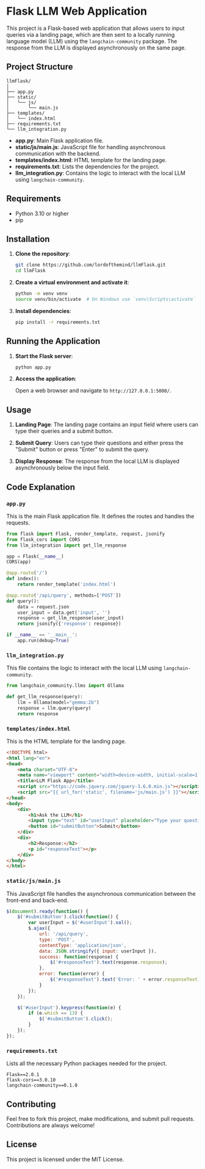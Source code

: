 # Flask LLM Web Application

This project is a Flask-based web application that allows users to input queries via a landing page, which are then sent to a locally running language model (LLM) using the `langchain-community` package. The response from the LLM is displayed asynchronously on the same page.

## Project Structure

```
llmFlask/
│
├── app.py
├── static/
│   └── js/
│       └── main.js
├── templates/
│   └── index.html
├── requirements.txt
└── llm_integration.py
```

- **app.py**: Main Flask application file.
- **static/js/main.js**: JavaScript file for handling asynchronous communication with the backend.
- **templates/index.html**: HTML template for the landing page.
- **requirements.txt**: Lists the dependencies for the project.
- **llm_integration.py**: Contains the logic to interact with the local LLM using `langchain-community`.

## Requirements

- Python 3.10 or higher
- pip

## Installation

1. **Clone the repository**:

   ```bash
   git clone https://github.com/lordofthemind/llmFlask.git
   cd llmFlask
   ```

2. **Create a virtual environment and activate it**:

   ```bash
   python -m venv venv
   source venv/bin/activate  # On Windows use `venv\Scripts\activate`
   ```

3. **Install dependencies**:

   ```bash
   pip install -r requirements.txt
   ```

## Running the Application

1. **Start the Flask server**:

   ```bash
   python app.py
   ```

2. **Access the application**:

   Open a web browser and navigate to `http://127.0.0.1:5000/`.

## Usage

1. **Landing Page**: The landing page contains an input field where users can type their queries and a submit button.

2. **Submit Query**: Users can type their questions and either press the "Submit" button or press "Enter" to submit the query.

3. **Display Response**: The response from the local LLM is displayed asynchronously below the input field.

## Code Explanation

### `app.py`

This is the main Flask application file. It defines the routes and handles the requests.

```python
from flask import Flask, render_template, request, jsonify
from flask_cors import CORS
from llm_integration import get_llm_response

app = Flask(__name__)
CORS(app)

@app.route('/')
def index():
    return render_template('index.html')

@app.route('/api/query', methods=['POST'])
def query():
    data = request.json
    user_input = data.get('input', '')
    response = get_llm_response(user_input)
    return jsonify({'response': response})

if __name__ == '__main__':
    app.run(debug=True)
```

### `llm_integration.py`

This file contains the logic to interact with the local LLM using `langchain-community`.

```python
from langchain_community.llms import Ollama

def get_llm_response(query):
    llm = Ollama(model="gemma:2b")
    response = llm.query(query)
    return response
```

### `templates/index.html`

This is the HTML template for the landing page.

```html
<!DOCTYPE html>
<html lang="en">
<head>
    <meta charset="UTF-8">
    <meta name="viewport" content="width=device-width, initial-scale=1.0">
    <title>LLM Flask App</title>
    <script src="https://code.jquery.com/jquery-3.6.0.min.js"></script>
    <script src="{{ url_for('static', filename='js/main.js') }}"></script>
</head>
<body>
    <div>
        <h1>Ask the LLM</h1>
        <input type="text" id="userInput" placeholder="Type your question here...">
        <button id="submitButton">Submit</button>
    </div>
    <div>
        <h2>Response:</h2>
        <p id="responseText"></p>
    </div>
</body>
</html>
```

### `static/js/main.js`

This JavaScript file handles the asynchronous communication between the front-end and back-end.

```javascript
$(document).ready(function() {
    $('#submitButton').click(function() {
        var userInput = $('#userInput').val();
        $.ajax({
            url: '/api/query',
            type: 'POST',
            contentType: 'application/json',
            data: JSON.stringify({ input: userInput }),
            success: function(response) {
                $('#responseText').text(response.response);
            },
            error: function(error) {
                $('#responseText').text('Error: ' + error.responseText);
            }
        });
    });

    $('#userInput').keypress(function(e) {
        if (e.which == 13) {
            $('#submitButton').click();
        }
    });
});
```

### `requirements.txt`

Lists all the necessary Python packages needed for the project.

```
Flask==2.0.1
flask-cors==3.0.10
langchain-community==0.1.0
```

## Contributing

Feel free to fork this project, make modifications, and submit pull requests. Contributions are always welcome!

## License

This project is licensed under the MIT License.
```